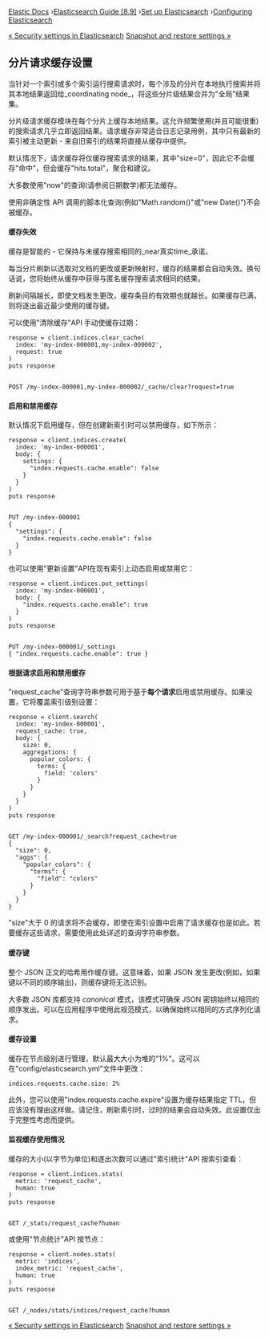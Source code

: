 

[Elastic Docs](/guide/) ›[Elasticsearch Guide [8.9]](index.md) ›[Set up
Elasticsearch](setup.md) ›[Configuring Elasticsearch](settings.md)

[« Security settings in Elasticsearch](security-settings.md) [Snapshot and
restore settings »](snapshot-settings.md)

## 分片请求缓存设置

当针对一个索引或多个索引运行搜索请求时，每个涉及的分片在本地执行搜索并将其本地结果返回给_coordinating node_，将这些分片级结果合并为"全局"结果集。

分片级请求缓存模块在每个分片上缓存本地结果。这允许频繁使用(并且可能很重)的搜索请求几乎立即返回结果。请求缓存非常适合日志记录用例，其中只有最新的索引被主动更新 - 来自旧索引的结果将直接从缓存中提供。

默认情况下，请求缓存将仅缓存搜索请求的结果，其中"size=0"，因此它不会缓存"命中"，但会缓存"hits.total"，聚合和建议。

大多数使用"now"的查询(请参阅日期数学)都无法缓存。

使用非确定性 API 调用的脚本化查询(例如"Math.random()"或"new Date()")不会被缓存。

#### 缓存失效

缓存是智能的 - 它保持与未缓存搜索相同的_near真实time_承诺。

每当分片刷新以选取对文档的更改或更新映射时，缓存的结果都会自动失效。换句话说，您将始终从缓存中获得与匿名缓存搜索请求相同的结果。

刷新间隔越长，即使文档发生更改，缓存条目的有效期也就越长。如果缓存已满，则将逐出最近最少使用的缓存键。

可以使用"清除缓存"API 手动使缓存过期：

    
    
    response = client.indices.clear_cache(
      index: 'my-index-000001,my-index-000002',
      request: true
    )
    puts response
    
    
    POST /my-index-000001,my-index-000002/_cache/clear?request=true

#### 启用和禁用缓存

默认情况下启用缓存，但在创建新索引时可以禁用缓存，如下所示：

    
    
    response = client.indices.create(
      index: 'my-index-000001',
      body: {
        settings: {
          "index.requests.cache.enable": false
        }
      }
    )
    puts response
    
    
    PUT /my-index-000001
    {
      "settings": {
        "index.requests.cache.enable": false
      }
    }

也可以使用"更新设置"API在现有索引上动态启用或禁用它：

    
    
    response = client.indices.put_settings(
      index: 'my-index-000001',
      body: {
        "index.requests.cache.enable": true
      }
    )
    puts response
    
    
    PUT /my-index-000001/_settings
    { "index.requests.cache.enable": true }

#### 根据请求启用和禁用缓存

"request_cache"查询字符串参数可用于基于**每个请求**启用或禁用缓存。如果设置，它将覆盖索引级别设置：

    
    
    response = client.search(
      index: 'my-index-000001',
      request_cache: true,
      body: {
        size: 0,
        aggregations: {
          popular_colors: {
            terms: {
              field: 'colors'
            }
          }
        }
      }
    )
    puts response
    
    
    GET /my-index-000001/_search?request_cache=true
    {
      "size": 0,
      "aggs": {
        "popular_colors": {
          "terms": {
            "field": "colors"
          }
        }
      }
    }

"size"大于 0 的请求将不会缓存，即使在索引设置中启用了请求缓存也是如此。若要缓存这些请求，需要使用此处详述的查询字符串参数。

#### 缓存键

整个 JSON 正文的哈希用作缓存键。这意味着，如果 JSON 发生更改(例如，如果键以不同的顺序输出)，则缓存键将无法识别。

大多数 JSON 库都支持 _canonical_ 模式，该模式可确保 JSON 密钥始终以相同的顺序发出。可以在应用程序中使用此规范模式，以确保始终以相同的方式序列化请求。

#### 缓存设置

缓存在节点级别进行管理，默认最大大小为堆的"1%"。这可以在"config/elasticsearch.yml"文件中更改：

    
    
    indices.requests.cache.size: 2%

此外，您可以使用"index.requests.cache.expire"设置为缓存结果指定 TTL，但应该没有理由这样做。请记住，刷新索引时，过时的结果会自动失效。此设置仅出于完整性考虑而提供。

#### 监视缓存使用情况

缓存的大小(以字节为单位)和逐出次数可以通过"索引统计"API 按索引查看：

    
    
    response = client.indices.stats(
      metric: 'request_cache',
      human: true
    )
    puts response
    
    
    GET /_stats/request_cache?human

或使用"节点统计"API 按节点：

    
    
    response = client.nodes.stats(
      metric: 'indices',
      index_metric: 'request_cache',
      human: true
    )
    puts response
    
    
    GET /_nodes/stats/indices/request_cache?human

[« Security settings in Elasticsearch](security-settings.md) [Snapshot and
restore settings »](snapshot-settings.md)
